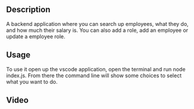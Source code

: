 ## Description 

A backend application where you can search up employees, what they do, and how much their salary is. You can also add a role, add an employee or update a employee role.

## Usage

To use it open up the vscode application, open the terminal and run node index.js. From there the command line will show some choices to select what you want to do.

## Video


